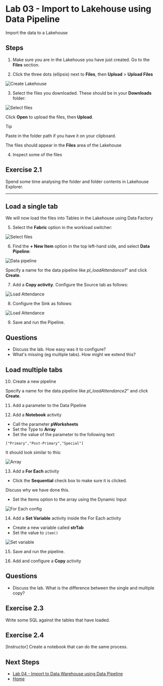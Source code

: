 # Lab 03 - Import to Lakehouse using Data Pipeline
Import the data to a Lakehouse


## Steps

1.  Make sure you are in the Lakehouse you have just created.  Go to the **Files** section.

2. Click the three dots (ellipsis) next to **Files**, then **Upload** > **Upload Files**

![Create Lakehouse](images/upload-files.png)

3. Select the files you downloaded.  These should be in your **Downloads** folder: 

![Select files](images/select-files.png)

Click **Open** to upload the files, then **Upload**.

> [!TIP]
> Paste in the folder path if you have it on your clipboard.


The files should appear in the **Files** area of the Lakehouse

4.  Inspect some of the files

## Exercise 2.1
Spend some time analysing the folder and folder contents in Lakehouse Explorer.

---

## Load a single tab
We will now load the files into Tables in the Lakehouse using Data Factory

5. Select the **Fabric** option in the workload switcher:

![Select files](images/fabric-switcher.png)

6.  Find the **+ New Item** option in the top left-hand side, and select **Data Pipeline**:

![Data pipeline](images/data-pipeline.png)

Specify a name for the data pipeline like *pl_loadAttendance1*" and click **Create**.

7.  Add a **Copy activity**.  Configure the Source tab as follows:

![Load Attendance](images/load-attendance1.png)


8.  Configure the Sink as follows:

![Load Attendance](images/config-sink.png)

9. Save and run the Pipeline.

## Questions
- Discuss the lab.  How easy was it to configure?
- What's missing (eg multiple tabs).  How might we extend this?

## Load multiple tabs

10.  Create a new pipeline

Specify a name for the data pipeline like *pl_loadAttendance2*" and click **Create**.

11.  Add a parameter to the Data Pipeline

12.  Add a **Notebook** activity

- Call the parameter **pWorksheets**
- Set the Type to **Array**
- Set the value of the parameter to the following text:

```
["Primary","Post-Primary","Special"]
```

It should look similar to this:

![Array](images/array.png)


13.  Add a **For Each** activity

- Click the **Sequential** check box to make sure it is clicked.

Discuss why we have done this.

- Set the Items option to the array using the Dynamic Input

![For Each config](images/for-each-config.png)

14.  Add a **Set Variable** activity inside the For Each activity
- Create a new variable called **strTab**
- Set the value to `item()`


![Set variable](images/set-variable.png)

15.  Save and run the pipeline.

16.  Add and configure a **Copy** activity

## Questions
- Discuss the lab.  What is the difference between the single and multiple copy?

## Exercise 2.3
Write some SQL against the tables that have loaded.

## Exercise 2.4
[Instructor]  Create a notebook that can do the same process.

## Next Steps
- [Lab 04 - Import to Data Warehouse using Data Pipeline](/labs/lab04/lab04.md)
- [Home](README.md)